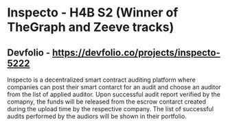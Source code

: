 # Inspecto - H4B S2 (Winner of TheGraph and Zeeve tracks)
## Devfolio - https://devfolio.co/projects/inspecto-5222

Inspecto is a decentralized smart contract auditing platform where companies can post their smart contarct for an audit and choose an auditor from the list of applied auditor. Upon successful audit report verified by the comapny, the funds will be released from the escrow contarct created during the upload time by the respective company. The list of successful audits performed by the audiors will be shown in their portfolio.
